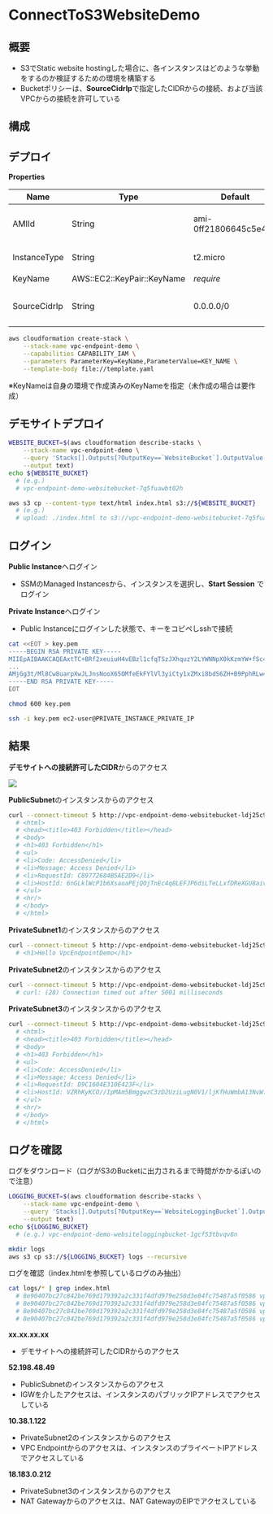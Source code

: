 # ConnectToS3WebsiteDemo

## 概要

- S3でStatic website hostingした場合に、各インスタンスはどのような挙動をするのか検証するための環境を構築する
- Bucketポリシーは、**SourceCidrIp**で指定したCIDRからの接続、および当該VPCからの接続を許可している

## 構成
## デプロイ

**Properties**

|Name|Type|Default|Description|
|--|--|--|--|
|AMIId|String|ami-0ff21806645c5e492|インスタンスのマシンイメージID|
|InstanceType|String|t2.micro|インスタンスタイプ|
|KeyName|AWS::EC2::KeyPair::KeyName|*require*|キーペア名|
|SourceCidrIp|String|0.0.0.0/0|デモサイトへの接続許可するCIDR|

```sh
aws cloudformation create-stack \
    --stack-name vpc-endpoint-demo \
    --capabilities CAPABILITY_IAM \
    --parameters ParameterKey=KeyName,ParameterValue=KEY_NAME \
    --template-body file://template.yaml
```

※KeyNameは自身の環境で作成済みのKeyNameを指定（未作成の場合は要作成）

## デモサイトデプロイ

```sh
WEBSITE_BUCKET=$(aws cloudformation describe-stacks \
    --stack-name vpc-endpoint-demo \
    --query 'Stacks[].Outputs[?OutputKey==`WebsiteBucket`].OutputValue' \
    --output text)
echo ${WEBSITE_BUCKET}
  # (e.g.)
  # vpc-endpoint-demo-websitebucket-7q5fuawbt02h

aws s3 cp --content-type text/html index.html s3://${WEBSITE_BUCKET}
  # (e.g.)
  # upload: ./index.html to s3://vpc-endpoint-demo-websitebucket-7q5fuawbt02h/index.html
```

## ログイン

**Public Instance**へログイン

- SSMのManaged Instancesから、インスタンスを選択し、**Start Session** でログイン

**Private Instance**へログイン

- Public Instanceにログインした状態で、キーをコピペしsshで接続

```sh
cat <<EOT > key.pem
-----BEGIN RSA PRIVATE KEY-----
MIIEpAIBAAKCAQEAxtTC+BRf2xeuiuH4vEBzl1cfqTSzJXhquzY2LYWNNpX0kKzmYW+fSc4vgzkm
...
AMjGg3t/Ml8Cw8uarpXwJLJnsNooX65OMfeEkFYlVl3yiCty1xZMxi8bdS6ZH+B9PphRLw==
-----END RSA PRIVATE KEY-----
EOT

chmod 600 key.pem

ssh -i key.pem ec2-user@PRIVATE_INSTANCE_PRIVATE_IP
```

## 結果

**デモサイトへの接続許可したCIDR**からのアクセス

![](https://github.com/ot-nemoto/ConnectToS3WebsiteDemo/blob/images/HelloConnectToS3WebsiteDemo.png)

**PublicSubnet**のインスタンスからのアクセス

```sh
curl --connect-timeout 5 http://vpc-endpoint-demo-websitebucket-ldj25c96umm1.s3-website-ap-northeast-1.amazonaws.com/
  # <html>
  # <head><title>403 Forbidden</title></head>
  # <body>
  # <h1>403 Forbidden</h1>
  # <ul>
  # <li>Code: AccessDenied</li>
  # <li>Message: Access Denied</li>
  # <li>RequestId: C89772684B5AE2D9</li>
  # <li>HostId: 6nGLklWcP1b6XsaoaPEjQOjTnEc4q8LEFJP6diLTeLLxfDReXGU8aiv/bp6l4jpWLL8dL4/WBOY=</li>
  # </ul>
  # <hr/>
  # </body>
  # </html>
```

**PrivateSubnet1**のインスタンスからのアクセス

```sh
curl --connect-timeout 5 http://vpc-endpoint-demo-websitebucket-ldj25c96umm1.s3-website-ap-northeast-1.amazonaws.com/
  # <h1>Hello VpcEndpointDemo</h1>
```

**PrivateSubnet2**のインスタンスからのアクセス

```sh
curl --connect-timeout 5 http://vpc-endpoint-demo-websitebucket-ldj25c96umm1.s3-website-ap-northeast-1.amazonaws.com/
  # curl: (28) Connection timed out after 5001 milliseconds
```

**PrivateSubnet3**のインスタンスからのアクセス

```sh
curl --connect-timeout 5 http://vpc-endpoint-demo-websitebucket-ldj25c96umm1.s3-website-ap-northeast-1.amazonaws.com/
  # <html>
  # <head><title>403 Forbidden</title></head>
  # <body>
  # <h1>403 Forbidden</h1>
  # <ul>
  # <li>Code: AccessDenied</li>
  # <li>Message: Access Denied</li>
  # <li>RequestId: D9C1604E310E423F</li>
  # <li>HostId: VZRhKyKCO//IpMAm5BmggwzC3zD2UziLugN0V1/ljKfHuWmbA13NvWfP/naHcwTOJ/4Ul2/tOK0=</li>
  # </ul>
  # <hr/>
  # </body>
  # </html>
```

## ログを確認

ログをダウンロード（ログがS3のBucketに出力されるまで時間がかかるぽいので注意）

```sh
LOGGING_BUCKET=$(aws cloudformation describe-stacks \
    --stack-name vpc-endpoint-demo \
    --query 'Stacks[].Outputs[?OutputKey==`WebsiteLoggingBucket`].OutputValue' \
    --output text)
echo ${LOGGING_BUCKET}
  # (e.g.) vpc-endpoint-demo-websiteloggingbucket-1gcf53tbvqv6n

mkdir logs
aws s3 cp s3://${LOGGING_BUCKET} logs --recursive
```

ログを確認（index.htmlを参照しているログのみ抽出）

```sh
cat logs/* | grep index.html
  # 8e90407bc27c842be769d179392a2c331f4dfd979e258d3e84fc75487a5f0586 vpc-endpoint-demo-websitebucket-ldj25c96umm1 [31/Oct/2019:02:54:43 +0000] xx.xx.xx.xx - 98A3184CA55C8A08 WEBSITE.GET.OBJECT index.html "GET / HTTP/1.1" 200 - 38 38 41 40 "-" "Mozilla/5.0 (Windows NT 10.0; Win64; x64) AppleWebKit/537.36 (KHTML, like Gecko) Chrome/78.0.3904.70 Safari/537.36" - iuV2wfA6Pfxi3pXckYDjG3W5pLAGBLcRs13k3OcBFzWlxYsVoG+9c1R+VCzg7lGNBm8Q71e+oO8= - - - vpc-endpoint-demo-websitebucket-ldj25c96umm1.s3-website-ap-northeast-1.amazonaws.com -
  # 8e90407bc27c842be769d179392a2c331f4dfd979e258d3e84fc75487a5f0586 vpc-endpoint-demo-websitebucket-ldj25c96umm1 [31/Oct/2019:02:56:21 +0000] 52.198.48.49 - 72B6E8BCF735F705 WEBSITE.GET.OBJECT index.html "GET / HTTP/1.1" 403 AccessDenied 303 - 23 - "-" "curl/7.61.1" - Jf2w98/R9W3TJHldf/+u2OYOoco/Jp8ssO8mVjQG9YpTJHPmUBFSmdCPX9vUZiaEHvh/iIP0crw= - - - vpc-endpoint-demo-websitebucket-ldj25c96umm1.s3-website-ap-northeast-1.amazonaws.com -
  # 8e90407bc27c842be769d179392a2c331f4dfd979e258d3e84fc75487a5f0586 vpc-endpoint-demo-websitebucket-ldj25c96umm1 [31/Oct/2019:02:56:38 +0000] 10.38.1.122 - F9D92E75D177AE8D WEBSITE.GET.OBJECT index.html "GET / HTTP/1.1" 200 - 38 38 42 42 "-" "curl/7.61.1" - 7GUGYssXuKGrzSndTeQN/OPyqdUjDo1IZ2xEKxtkm8EOH9RSU0jETi9U/hvMCo/5fSR6AVVZPdQ= - - - vpc-endpoint-demo-websitebucket-ldj25c96umm1.s3-website-ap-northeast-1.amazonaws.com -
  # 8e90407bc27c842be769d179392a2c331f4dfd979e258d3e84fc75487a5f0586 vpc-endpoint-demo-websitebucket-ldj25c96umm1 [31/Oct/2019:02:57:11 +0000] 18.183.0.212 - 61D3B12411C2EA88 WEBSITE.GET.OBJECT index.html "GET / HTTP/1.1" 403 AccessDenied 303 - 27 - "-" "curl/7.61.1" - BWDuiznQEfeWR4Ui30J64rrzozls4gzDJ2kmOPllWnkxOZOEirPJIZagkIuaBvyfyc97mdo23nc= - - - vpc-endpoint-demo-websitebucket-ldj25c96umm1.s3-website-ap-northeast-1.amazonaws.com -
```

**xx.xx.xx.xx**

- デモサイトへの接続許可したCIDRからのアクセス

**52.198.48.49**

- PublicSubnetのインスタンスからのアクセス
- IGWを介したアクセスは、インスタンスのパブリックIPアドレスでアクセスしている

**10.38.1.122**

- PrivateSubnet2のインスタンスからのアクセス
- VPC Endpointからのアクセスは、インスタンスのプライベートIPアドレスでアクセスしている

**18.183.0.212**

- PrivateSubnet3のインスタンスからのアクセス
- NAT Gatewayからのアクセスは、NAT GatewayのEIPでアクセスしている
